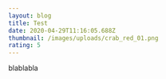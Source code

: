 ```yaml
---
layout: blog
title: Test
date: 2020-04-29T11:16:05.688Z
thumbnail: /images/uploads/crab_red_01.png
rating: 5
---
```

blablabla